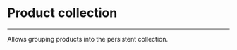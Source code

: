 # Product collection

--------------------

Allows grouping products into the persistent collection.

